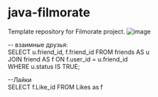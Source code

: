 # java-filmorate
Template repository for Filmorate project.
![image](https://user-images.githubusercontent.com/95489935/170202839-759e38a4-b001-4819-bacc-687602881c54.png)

-- взаимные друзья:   
SELECT u.friend_id, f.friend_id FROM friends AS u  
JOIN friend AS f ON f.user_id = u.friend_id  
WHERE u.status IS TRUE;    

--Лайки  
SELECT f.Like_id FROM Likes as f  



